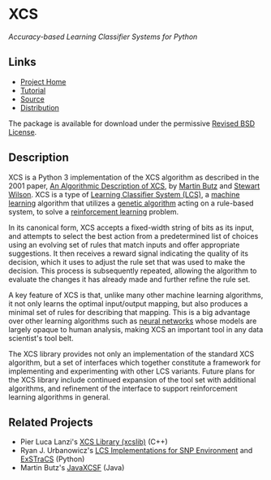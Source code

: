 # XCS

*Accuracy-based Learning Classifier Systems for Python*

## Links
* [Project Home](http://hosford42.github.io/xcs/)
* [Tutorial](https://pythonhosted.org/xcs/)
* [Source](https://github.com/hosford42/xcs)
* [Distribution](https://pypi.python.org/pypi/xcs)

The package is available for download under the permissive [Revised BSD License](https://github.com/hosford42/xcs/blob/master/LICENSE).

## Description
XCS is a Python 3 implementation of the XCS algorithm as described in the 2001 paper, [An Algorithmic Description of XCS](http://link.springer.com/chapter/10.1007/3-540-44640-0_15), by 
[Martin Butz](http://www.uni-tuebingen.de/fakultaeten/mathematisch-naturwissenschaftliche-fakultaet/fachbereiche/informatik/lehrstuehle/cognitive-modeling/staff/staff/martin-v-butz.html) and [Stewart Wilson](http://prediction-dynamics.com/). XCS is a type of [Learning Classifier System (LCS)](http://en.wikipedia.org/wiki/Learning_classifier_system), a [machine learning](http://en.wikipedia.org/wiki/Machine_learning) algorithm that utilizes a [genetic algorithm](http://en.wikipedia.org/wiki/Genetic_algorithm) acting on a rule-based system, to solve a [reinforcement learning](http://en.wikipedia.org/wiki/Reinforcement_learning) problem.

In its canonical form, XCS accepts a fixed-width string of bits as its input, and attempts to select the best action from a predetermined list of choices using an evolving set of rules that match inputs and offer appropriate suggestions. It then receives a reward signal indicating the quality of its decision, which it uses to adjust the rule set that was used to make the decision. This process is subsequently repeated, allowing the algorithm to evaluate the changes it has already made and further refine the rule set.

A key feature of XCS is that, unlike many other machine learning algorithms, it not only learns the optimal input/output mapping, but also produces a minimal set of rules for describing that mapping. This is a big advantage over other learning algorithms such as [neural networks](http://en.wikipedia.org/wiki/Artificial_neural_network) whose models are largely opaque to human analysis, making XCS an important tool in any data scientist's tool belt.

The XCS library provides not only an implementation of the standard XCS algorithm, but a set of interfaces which together constitute a framework for implementing and experimenting with other LCS variants. Future plans for the XCS library include continued expansion of the tool set with additional algorithms, and refinement of the interface to support reinforcement learning algorithms in general.

## Related Projects
* Pier Luca Lanzi's [XCS Library (xcslib)](http://xcslib.sourceforge.net/) (C++)
* Ryan J. Urbanowicz's [LCS Implementations for SNP Environment](http://gbml.org/2010/03/24/python-lcs-implementations-xcs-ucs-mcs-for-snp-environment/) and [ExSTraCS](http://www.sourceforge.net/projects/exstracs/) (Python)
* Martin Butz's [JavaXCSF](http://www.cm.inf.uni-tuebingen.de/Code) (Java)

